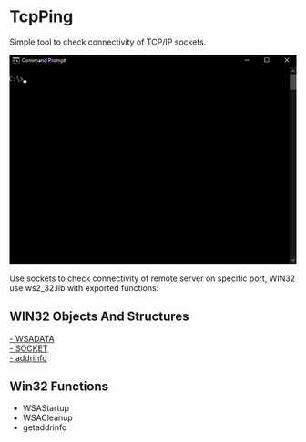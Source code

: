 # TcpPing
Simple tool to check connectivity of TCP/IP sockets.

![alt text](https://raw.githubusercontent.com/proxytype/tcpping/main/tcpping.gif)

Use sockets to check connectivity of remote server on specific port, WIN32 use ws2_32.lib with exported functions:

## WIN32 Objects And Structures
[- WSADATA](https://docs.microsoft.com/en-us/windows/win32/api/winsock/ns-winsock-wsadata)<br>
[- SOCKET](https://docs.microsoft.com/en-us/windows/win32/winsock/getting-started-with-winsock)<br>
[- addrinfo](https://docs.microsoft.com/en-us/windows/win32/api/ws2def/ns-ws2def-addrinfoa)<br>

## Win32 Functions
- WSAStartup
- WSACleanup
- getaddrinfo
